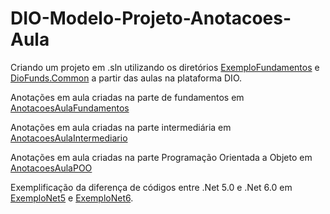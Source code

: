 # DIO-Modelo-Projeto-Anotacoes-Aula

Criando um projeto em .sln utilizando os diretórios [ExemploFundamentos](/ExemploFundamentos) e [DioFunds.Common](/DioFunds.Common) a partir das aulas na plataforma DIO.

Anotações em aula criadas na parte de fundamentos em [AnotacoesAulaFundamentos](/AnotacoesAulaFundamentos/) 

Anotações em aula criadas na parte intermediária em [AnotacoesAulaIntermediario](/AnotacoesAulaIntermediario/)

Anotações em aula criadas na parte Programação Orientada a Objeto em [AnotacoesAulaPOO](/AnotacoesAulaPOO/)

Exemplificação da diferença de códigos entre .Net 5.0 e .Net 6.0 em [ExemploNet5](/ExemploNet5) e [ExemploNet6](/ExemploNet6).
